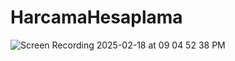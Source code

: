 # HarcamaHesaplama
![Screen Recording 2025-02-18 at 09 04 52 38 PM](https://github.com/user-attachments/assets/d1f8175f-2082-4a60-87e2-23f5e7417b70)
